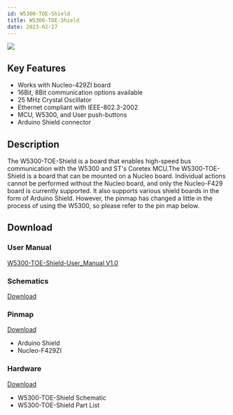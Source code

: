 ```yaml
---
id: W5300-TOE-Shield
title: W5300-TOE-Shield
date: 2023-02-27
---
```


![](/img/osh/w5300-toe-shield/W5300-TOE-Shield-1.png)

## Key Features

- Works with Nucleo-429ZI board
- 16Bit, 8Bit communication options available
- 25 MHz Crystal Oscillator
- Ethernet compliant with IEEE-802.3-2002
- MCU, W5300, and User push-buttons
- Arduino Shield connector

## Description

The W5300-TOE-Shield is a board that enables high-speed bus communication with the W5300 and ST's Coretex MCU.The W5300-TOE-Shield is a board that can be mounted on a Nucleo board. Individual actions cannot be performed without the Nucleo board, and only the Nucleo-F429 board is currently supported. It also supports various shield boards in the form of Arduino Shield. However, the pinmap has changed a little in the process of using the W5300, so please refer to the pin map below.


## Download

### User Manual

<a href="/img/products/w5300/W5300E01-ARM_Manual_V1.0_eng.pdf" target="_blank">W5300-TOE-Shield-User_Manual V1.0</a>


### Schematics

<a href="/img/products/w5300/w5300e01-arm_linux.zip" target="_blank">Download</a>

### Pinmap

<a href="/img/products/w5300/W5300E01_ARM_HW.zip" target="_blank">Download</a>
* Arduino Shield
* Nucleo-F429ZI

### Hardware

<a href="/img/products/w5300/W5300E01_ARM_HW.zip" target="_blank">Download</a>

* W5300-TOE-Shield Schematic
* W5300-TOE-Shield Part List